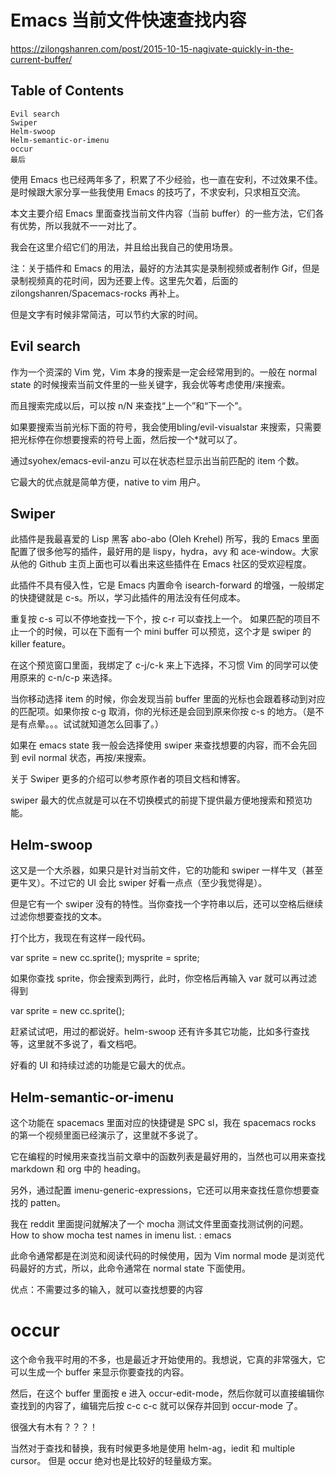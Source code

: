# Emacs 当前文件快速查找内容

https://zilongshanren.com/post/2015-10-15-nagivate-quickly-in-the-current-buffer/

## Table of Contents

    Evil search
    Swiper
    Helm-swoop
    Helm-semantic-or-imenu
    occur
    最后

使用 Emacs 也已经两年多了，积累了不少经验，也一直在安利，不过效果不佳。是时候跟大家分享一些我使用 Emacs 的技巧了，不求安利，只求相互交流。

本文主要介绍 Emacs 里面查找当前文件内容（当前 buffer）的一些方法，它们各有优势，所以我就不一一对比了。

我会在这里介绍它们的用法，并且给出我自己的使用场景。

注：关于插件和 Emacs 的用法，最好的方法其实是录制视频或者制作 Gif，但是录制视频真的花时间，因为还要上传。这里先欠着，后面的zilongshanren/Spacemacs-rocks 再补上。

但是文字有时候非常简洁，可以节约大家的时间。

## Evil search

作为一个资深的 Vim 党，Vim 本身的搜索是一定会经常用到的。一般在 normal state 的时候搜索当前文件里的一些关键字，我会优等考虑使用/来搜索。

而且搜索完成以后，可以按 n/N 来查找“上一个”和“下一个”。

如果要搜索当前光标下面的符号，我会使用bling/evil-visualstar 来搜索，只需要把光标停在你想要搜索的符号上面，然后按一个*就可以了。

通过syohex/emacs-evil-anzu 可以在状态栏显示出当前匹配的 item 个数。

它最大的优点就是简单方便，native to vim 用户。

## Swiper

此插件是我最喜爱的 Lisp 黑客 abo-abo (Oleh Krehel) 所写，我的 Emacs 里面配置了很多他写的插件，最好用的是 lispy，hydra，avy 和 ace-window。大家从他的 Github 主页上面也可以看出来这些插件在 Emacs 社区的受欢迎程度。

此插件不具有侵入性，它是 Emacs 内置命令 isearch-forward 的增强，一般绑定的快捷键就是 c-s。所以，学习此插件的用法没有任何成本。

重复按 c-s 可以不停地查找一下个，按 c-r 可以查找上一个。 如果匹配的项目不止一个的时候，可以在下面有一个 mini buffer 可以预览，这个才是 swiper 的 killer feature。

在这个预览窗口里面，我绑定了 c-j/c-k 来上下选择，不习惯 Vim 的同学可以使用原来的 c-n/c-p 来选择。

当你移动选择 item 的时候，你会发现当前 buffer 里面的光标也会跟着移动到对应的匹配项。如果你按 c-g 取消，你的光标还是会回到原来你按 c-s 的地方。（是不是有点晕。。。试试就知道怎么回事了。）

如果在 emacs state 我一般会选择使用 swiper 来查找想要的内容，而不会先回到 evil normal 状态，再按/来搜索。

关于 Swiper 更多的介绍可以参考原作者的项目文档和博客。

swiper 最大的优点就是可以在不切换模式的前提下提供最方便地搜索和预览功能。

## Helm-swoop

这又是一个大杀器，如果只是针对当前文件，它的功能和 swiper 一样牛叉（甚至更牛叉）。不过它的 UI 会比 swiper 好看一点点（至少我觉得是）。

但是它有一个 swiper 没有的特性。当你查找一个字符串以后，还可以空格后继续过滤你想要查找的文本。

打个比方，我现在有这样一段代码。

var sprite = new cc.sprite();
mysprite = sprite;

如果你查找 sprite，你会搜索到两行，此时，你空格后再输入 var 就可以再过滤得到

var sprite = new cc.sprite();

赶紧试试吧，用过的都说好。helm-swoop 还有许多其它功能，比如多行查找等，这里就不多说了，看文档吧。

好看的 UI 和持续过滤的功能是它最大的优点。

## Helm-semantic-or-imenu

这个功能在 spacemacs 里面对应的快捷键是 SPC sl，我在 spacemacs rocks 的第一个视频里面已经演示了，这里就不多说了。

它在编程的时候用来查找当前文章中的函数列表是最好用的，当然也可以用来查找 markdown 和 org 中的 heading。

另外，通过配置 imenu-generic-expressions，它还可以用来查找任意你想要查找的 patten。

我在 reddit 里面提问就解决了一个 mocha 测试文件里面查找测试例的问题。How to show mocha test names in imenu list. : emacs

此命令通常都是在浏览和阅读代码的时候使用，因为 Vim normal mode 是浏览代码最好的方式，所以，此命令通常在 normal state 下面使用。

优点：不需要过多的输入，就可以查找想要的内容

# occur

这个命令我平时用的不多，也是最近才开始使用的。我想说，它真的非常强大，它可以生成一个 buffer 来显示你要查找的内容。

然后，在这个 buffer 里面按 e 进入 occur-edit-mode，然后你就可以直接编辑你查找到的内容了，编辑完后按 c-c c-c 就可以保存并回到 occur-mode 了。

很强大有木有？？？！

当然对于查找和替换，我有时候更多地是使用 helm-ag，iedit 和 multiple cursor。 但是 occur 绝对也是比较好的轻量级方案。
